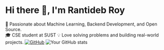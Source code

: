 # Hi there 👋, I'm Rantideb Roy

🚀 Passionate about Machine Learning, Backend Development, and Open Source.  
🎓 CSE student at SUST 
💡 Love solving problems and building real-world projects.
[![GitHub](https://img.shields.io/badge/GitHub-black?logo=github&logoColor=white)](https://github.com/rantidebRoy)
![Your GitHub stats](https://github-readme-stats.vercel.app/api?username=rantidebRoy&show_icons=true&theme=tokyonight)

